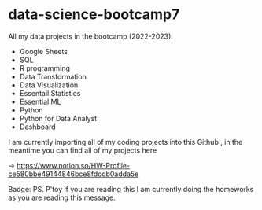 # data-science-bootcamp7
All my data projects in the bootcamp (2022-2023).
- Google Sheets
- SQL
- R programming
- Data Transformation
- Data Visualization
- Essentail Statistics
- Essential ML
- Python
- Python for Data Analyst
- Dashboard 

I am currently importing all of my coding projects into this Github
, in the meantime you can find all of my projects here 

-> https://www.notion.so/HW-Profile-ce580bbe49144846bce8fdcdb0adda5e

Badge: 
PS. P'toy if you are reading this I am currently doing the homeworks as you are reading this message.
